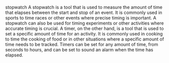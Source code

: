 stopwatch
A stopwatch is a tool that is used to measure the amount of time that elapses between the start and stop of an event. It is commonly used in sports to time races or other events where precise timing is important. A stopwatch can also be used for timing experiments or other activities where accurate timing is crucial. A timer, on the other hand, is a tool that is used to set a specific amount of time for an activity. It is commonly used in cooking to time the cooking of food or in other situations where a specific amount of time needs to be tracked. Timers can be set for any amount of time, from seconds to hours, and can be set to sound an alarm when the time has elapsed.
